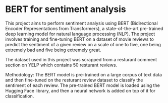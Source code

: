 # BERT for sentiment analysis

This project aims to perform sentiment analysis using BERT (Bidirectional Encoder Representations from Transformers), a state-of-the-art pre-trained deep learning model for natural language processing (NLP). The project involves training and fine-tuning BERT on a dataset of movie reviews to predict the sentiment of a given review on a scale of one to five, one being extremely bad and five being extremely great.

The dataset used in this project was scrapped from a resturant comment section on YELP which contains 50 resturant reviews.

Methodology:
The BERT model is pre-trained on a large corpus of text data and then fine-tuned on the resturant review dataset to classify the sentiment of each review. The pre-trained BERT model is loaded using the Hugging Face library, and then a neural network is added on top of it for classification.
